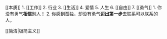[[本质]] 
	1. [[工作]] 
	2. 行业
	3. [[生活]] 
	4. 爱情
	5. 人生
	6. [[自由]] 
	7. [[勇气]] 
		1. 你没有勇气**相信**别人！
		2. 你感到孤独，却没有勇气**迈出第一步**去联系可以联系的人。

[[简洁|极简主义]] 